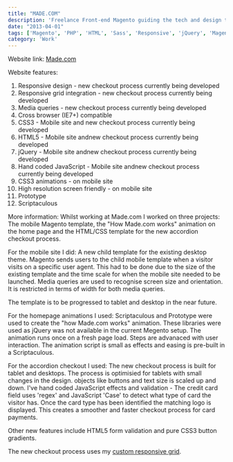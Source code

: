 ```yaml
---
title: "MADE.COM"
description: 'Freelance Front-end Magento guiding the tech and design teams on a transition to adapt their website to be mobile friendly.'
date: "2013-04-01"
tags: ['Magento', 'PHP', 'HTML', 'Sass', 'Responsive', 'jQuery', 'Magento', 'Freelance']
category: 'Work'
---
```


Website link: [Made.com](https://www.made.com "www.made.com")

Website features:

1. Responsive design - new checkout process currently being developed
2. Responsive grid integration - new checkout process currently being developed
3. Media queries - new checkout process currently being developed
4. Cross browser (IE7+) compatible
5. CSS3 - Mobile site and new checkout process currently being developed
6. HTML5 - Mobile site andnew checkout process currently being developed
7. jQuery - Mobile site andnew checkout process currently being developed
8. Hand coded JavaScript - Mobile site andnew checkout process currently being developed
9. CSS3 animations - on mobile site
10. High resolution screen friendly - on mobile site
11. Prototype
12. Scriptaculous

More information: Whilst working at Made.com I worked on three projects: The mobile Magento template, the "How Made.com works" animation on the home page and the HTML/CSS template for the new accordion checkout process.

For the mobile site I did: A new child template for the existing desktop theme. Magento sends users to the child mobile template when a visitor visits on a specific user agent. This had to be done due to the size of the existing template and the time scale for when the mobile site needed to be launched. Media queries are used to recognise screen size and orientation. It is restricted in terms of width for both media queries.

The template is to be progressed to tablet and desktop in the near future.

For the homepage animations I used: Scriptaculous and Prototype were used to create the "how Made.com works" animation. These libraries were used as jQuery was not available in the current Megento setup. The animation runs once on a fresh page load. Steps are advanaced with user interaction. The animation script is small as effects and easing is pre-built in a Scriptaculous.

For the accordion checkout I used: The new checkout process is built for tablet and desktops. The process is optimisied for tablets with small changes in the design. objects like buttons and text size is scaled up and down. I've hand coded JavaScript effects and validation - The credit card field uses 'regex' and JavaScript 'Case' to detect what type of card the visitor has. Once the card type has been identified the matching logo is displayed. This creates a smoother and faster checkout process for card payments.

Other new features include HTML5 form validation and pure CSS3 button gradients.

The new checkout process uses my [custom responsive grid](# "My custom responsive grid").
